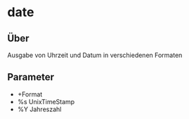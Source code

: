 # date
## Über
Ausgabe von Uhrzeit und Datum in verschiedenen Formaten
## Parameter
- +Format
 - %s UnixTimeStamp
 - %Y Jahreszahl
